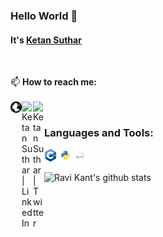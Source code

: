 ### Hello World 👋
#### It's [Ketan Suthar](http://ketan-suthar.github.io/)
<br />

📫 <b>How to reach me:</b> 
<br />
<br />
<a href="http://ketan-suthar.github.io/">
<img align="left" alt="Ketan Suthar | Website" width="18px" src="https://raw.githubusercontent.com/iconic/open-iconic/master/svg/globe.svg" />
</a>
<a href="https://www.linkedin.com/in/ketansuthar/">
<img align="left" alt="Ketan Suthar | LinkedIn" width="18px" src="https://cdn.jsdelivr.net/npm/simple-icons@v3/icons/linkedin.svg" />
</a>
<a href="https://twitter.com/_ketansuthar">
<img align="left" alt="Ketan Suthar | Twitter" width="18px" src="https://cdn.jsdelivr.net/npm/simple-icons@v3/icons/twitter.svg" />
</a>
<br />

### Languages and Tools:

<code><img height="20" src="https://raw.githubusercontent.com/github/explore/80688e429a7d4ef2fca1e82350fe8e3517d3494d/topics/cpp/cpp.png"></code>
<code><img height="20" src="https://raw.githubusercontent.com/github/explore/80688e429a7d4ef2fca1e82350fe8e3517d3494d/topics/python/python.png"></code>
<code><img height="20" src="https://raw.githubusercontent.com/github/explore/80688e429a7d4ef2fca1e82350fe8e3517d3494d/topics/mysql/mysql.png"></code>
<br />


![Ravi Kant's github stats](https://github-readme-stats.vercel.app/api?username=Ketan-Suthar&show_icons=true&hide_border=false)
